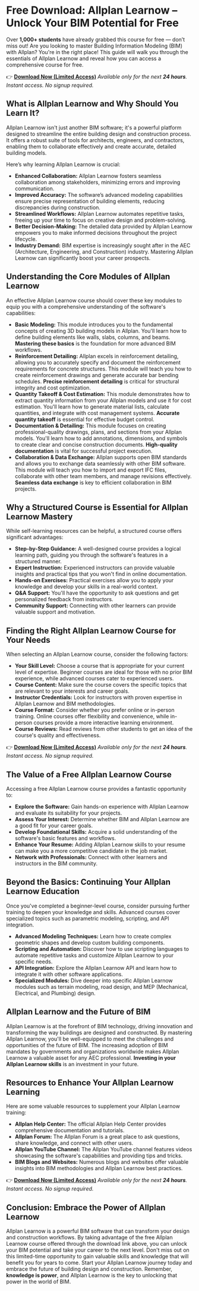 # Free Download: Allplan Learnow – Unlock Your BIM Potential for Free

Over **1,000+ students** have already grabbed this course for free — don’t miss out!
Are you looking to master Building Information Modeling (BIM) with Allplan? You're in the right place! This guide will walk you through the essentials of Allplan Learnow and reveal how you can access a comprehensive course for free.

👉 **[Download Now (Limited Access)](https://udemywork.com/allplan-learnow)**
_Available only for the next **24 hours**. Instant access. No signup required._

## What is Allplan Learnow and Why Should You Learn It?

Allplan Learnow isn't just another BIM software; it's a powerful platform designed to streamline the entire building design and construction process.  It offers a robust suite of tools for architects, engineers, and contractors, enabling them to collaborate effectively and create accurate, detailed building models.

Here’s why learning Allplan Learnow is crucial:

*   **Enhanced Collaboration:** Allplan Learnow fosters seamless collaboration among stakeholders, minimizing errors and improving communication.
*   **Improved Accuracy:** The software’s advanced modeling capabilities ensure precise representation of building elements, reducing discrepancies during construction.
*   **Streamlined Workflows:**  Allplan Learnow automates repetitive tasks, freeing up your time to focus on creative design and problem-solving.
*   **Better Decision-Making:** The detailed data provided by Allplan Learnow empowers you to make informed decisions throughout the project lifecycle.
*   **Industry Demand:**  BIM expertise is increasingly sought after in the AEC (Architecture, Engineering, and Construction) industry. Mastering Allplan Learnow can significantly boost your career prospects.

## Understanding the Core Modules of Allplan Learnow

An effective Allplan Learnow course should cover these key modules to equip you with a comprehensive understanding of the software's capabilities:

*   **Basic Modeling:** This module introduces you to the fundamental concepts of creating 3D building models in Allplan.  You'll learn how to define building elements like walls, slabs, columns, and beams.  **Mastering these basics** is the foundation for more advanced BIM workflows.
*   **Reinforcement Detailing:** Allplan excels in reinforcement detailing, allowing you to accurately specify and document the reinforcement requirements for concrete structures. This module will teach you how to create reinforcement drawings and generate accurate bar bending schedules. **Precise reinforcement detailing** is critical for structural integrity and cost optimization.
*   **Quantity Takeoff & Cost Estimation:** This module demonstrates how to extract quantity information from your Allplan models and use it for cost estimation. You'll learn how to generate material lists, calculate quantities, and integrate with cost management systems. **Accurate quantity takeoff** is essential for effective budget control.
*   **Documentation & Detailing:** This module focuses on creating professional-quality drawings, plans, and sections from your Allplan models. You'll learn how to add annotations, dimensions, and symbols to create clear and concise construction documents. **High-quality documentation** is vital for successful project execution.
*   **Collaboration & Data Exchange:** Allplan supports open BIM standards and allows you to exchange data seamlessly with other BIM software. This module will teach you how to import and export IFC files, collaborate with other team members, and manage revisions effectively. **Seamless data exchange** is key to efficient collaboration in BIM projects.

## Why a Structured Course is Essential for Allplan Learnow Mastery

While self-learning resources can be helpful, a structured course offers significant advantages:

*   **Step-by-Step Guidance:** A well-designed course provides a logical learning path, guiding you through the software's features in a structured manner.
*   **Expert Instruction:** Experienced instructors can provide valuable insights and practical tips that you won't find in online documentation.
*   **Hands-on Exercises:** Practical exercises allow you to apply your knowledge and develop your skills in a real-world context.
*   **Q&A Support:**  You'll have the opportunity to ask questions and get personalized feedback from instructors.
*   **Community Support:**  Connecting with other learners can provide valuable support and motivation.

## Finding the Right Allplan Learnow Course for Your Needs

When selecting an Allplan Learnow course, consider the following factors:

*   **Your Skill Level:** Choose a course that is appropriate for your current level of expertise. Beginner courses are ideal for those with no prior BIM experience, while advanced courses cater to experienced users.
*   **Course Content:** Make sure the course covers the specific topics that are relevant to your interests and career goals.
*   **Instructor Credentials:** Look for instructors with proven expertise in Allplan Learnow and BIM methodologies.
*   **Course Format:** Consider whether you prefer online or in-person training. Online courses offer flexibility and convenience, while in-person courses provide a more interactive learning environment.
*   **Course Reviews:** Read reviews from other students to get an idea of the course's quality and effectiveness.

👉 **[Download Now (Limited Access)](https://udemywork.com/allplan-learnow)**
_Available only for the next **24 hours**. Instant access. No signup required._

## The Value of a Free Allplan Learnow Course

Accessing a free Allplan Learnow course provides a fantastic opportunity to:

*   **Explore the Software:** Gain hands-on experience with Allplan Learnow and evaluate its suitability for your projects.
*   **Assess Your Interest:** Determine whether BIM and Allplan Learnow are a good fit for your career goals.
*   **Develop Foundational Skills:** Acquire a solid understanding of the software's basic features and workflows.
*   **Enhance Your Resume:** Adding Allplan Learnow skills to your resume can make you a more competitive candidate in the job market.
*   **Network with Professionals:** Connect with other learners and instructors in the BIM community.

## Beyond the Basics:  Continuing Your Allplan Learnow Education

Once you've completed a beginner-level course, consider pursuing further training to deepen your knowledge and skills.  Advanced courses cover specialized topics such as parametric modeling, scripting, and API integration.

*   **Advanced Modeling Techniques:** Learn how to create complex geometric shapes and develop custom building components.
*   **Scripting and Automation:** Discover how to use scripting languages to automate repetitive tasks and customize Allplan Learnow to your specific needs.
*   **API Integration:** Explore the Allplan Learnow API and learn how to integrate it with other software applications.
*   **Specialized Modules:**  Dive deeper into specific Allplan Learnow modules such as terrain modeling, road design, and MEP (Mechanical, Electrical, and Plumbing) design.

## Allplan Learnow and the Future of BIM

Allplan Learnow is at the forefront of BIM technology, driving innovation and transforming the way buildings are designed and constructed. By mastering Allplan Learnow, you'll be well-equipped to meet the challenges and opportunities of the future of BIM.  The increasing adoption of BIM mandates by governments and organizations worldwide makes Allplan Learnow a valuable asset for any AEC professional.  **Investing in your Allplan Learnow skills** is an investment in your future.

## Resources to Enhance Your Allplan Learnow Learning

Here are some valuable resources to supplement your Allplan Learnow training:

*   **Allplan Help Center:** The official Allplan Help Center provides comprehensive documentation and tutorials.
*   **Allplan Forum:** The Allplan Forum is a great place to ask questions, share knowledge, and connect with other users.
*   **Allplan YouTube Channel:** The Allplan YouTube channel features videos showcasing the software's capabilities and providing tips and tricks.
*   **BIM Blogs and Websites:** Numerous blogs and websites offer valuable insights into BIM methodologies and Allplan Learnow best practices.

👉 **[Download Now (Limited Access)](https://udemywork.com/allplan-learnow)**
_Available only for the next **24 hours**. Instant access. No signup required._

## Conclusion:  Embrace the Power of Allplan Learnow

Allplan Learnow is a powerful BIM software that can transform your design and construction workflows. By taking advantage of the free Allplan Learnow course offered through the download link above, you can unlock your BIM potential and take your career to the next level. Don't miss out on this limited-time opportunity to gain valuable skills and knowledge that will benefit you for years to come.  Start your Allplan Learnow journey today and embrace the future of building design and construction.  Remember, **knowledge is power**, and Allplan Learnow is the key to unlocking that power in the world of BIM.
